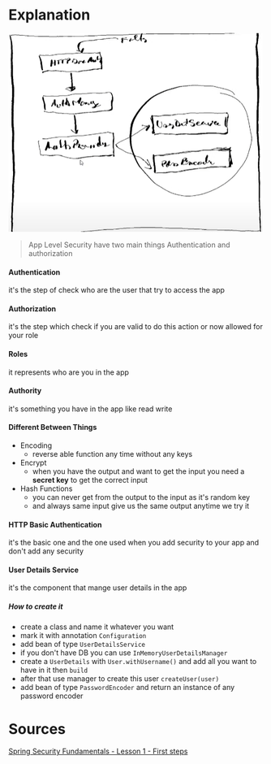 # Explanation 

![](Pasted%20image%2020250519065133.png)

>App Level Security have two main things Authentication and authorization 
#### Authentication
it's the step of check who are the user that try to access the app
#### Authorization
it's the step which check if you are valid to do this action or now allowed for your role 
#### Roles
it represents who are you in the app
#### Authority
it's something you have in the app like read write
#### Different Between Things
- Encoding
	- reverse able function any time without any keys
- Encrypt
	- when you have the output and want to get the input you need a **secret key** to get the correct input 
- Hash Functions
	- you can never get from the output to the input as it's random key
	- and always same input give us the same output anytime we try it
#### HTTP Basic Authentication
it's the basic one and the one used when you add security to your app and don't add any security 
#### User Details Service 
it's the component that mange user details in the app 
##### How to create it
- create a class and name it whatever you want
- mark it with annotation `Configuration` 
- add bean of type `UserDetailsService` 
- if you don't have DB you can use `InMemoryUserDetailsManager` 
- create a `UserDetails` with `User.withUsername()` and add all you want to have in it then `build`
- after that use manager to create this user `createUser(user)` 
- add bean of type `PasswordEncoder` and return an instance of any password encoder
# Sources
[Spring Security Fundamentals - Lesson 1 - First steps](https://www.youtube.com/watch?v=nSu9ElsnNtY&list=PLEocw3gLFc8X_a8hGWGaBnSkPFJmbb8QP&index=1&t=1s&pp=iAQB) 